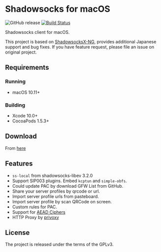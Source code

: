 # Shadowsocks for macOS

![GitHub release](https://img.shields.io/github/release-pre/universonic/shadowsocks-macos.svg)
[![Build Status](https://travis-ci.org/universonic/shadowsocks-macos.svg?branch=master)](https://travis-ci.org/universonic/shadowsocks-macos)

Shadowsocks client for macOS.

This project is based on [ShadowsocksX-NG](https://github.com/shadowsocks/ShadowsocksX-NG), provides additional Japanese support and bug fixes.
If you have feature request, please file an issue on original project.

## Requirements

### Running

- macOS 10.11+

### Building

- Xcode 10.0+
- CocoaPods 1.5.3+

## Download

From [here](https://github.com/universonic/shadowsocks-macos/releases/)

## Features

- `ss-local` from shadowsocks-libev 3.2.0
- Support SIP003 plugins. Embed `kcptun` and `simple-obfs`.
- Could update PAC by download GFW List from GitHub.
- Share your server profiles by qrcode or url.
- Import server profile urls from pasteboard.
- Import server profile by scan QRCode on screen.
- Custom rules for PAC.
- Support for [AEAD Ciphers](https://shadowsocks.org/en/spec/AEAD-Ciphers.html)
- HTTP Proxy by [privoxy](http://www.privoxy.org/)

## License

The project is released under the terms of the GPLv3.
